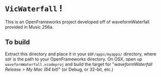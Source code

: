 # `VicWaterfall` !

This is an OpenFrameworks project developed off of waveformWaterfall provided in Music 256a.

## To build

Extract this directory and place it in your `$OF/apps/myapps/` directory, where `$OF` is the path to your OpenFrameworks directory. 
On OSX, open up `waveformWaterfall.xcodeproj` and build the target for "*waveformWaterfall Release > My Mac (64 bit)*" (or Debug, or 32-bit, etc.)

